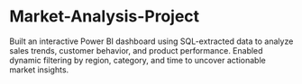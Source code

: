 # Market-Analysis-Project
Built an interactive Power BI dashboard using SQL-extracted data to analyze sales trends, customer behavior, and product performance. Enabled dynamic filtering by region, category, and time to uncover actionable market insights.
